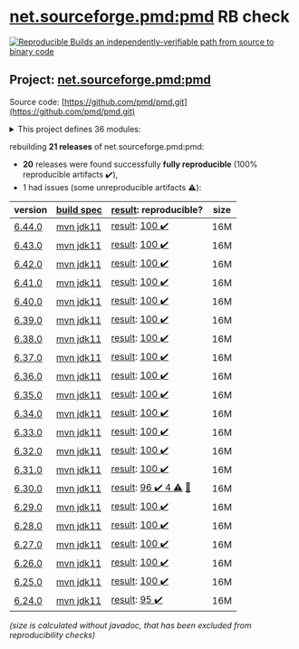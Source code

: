 [net.sourceforge.pmd:pmd](https://search.maven.org/artifact/net.sourceforge.pmd/pmd/) RB check
=======

[![Reproducible Builds](https://reproducible-builds.org/images/logos/rb.svg) an independently-verifiable path from source to binary code](https://reproducible-builds.org/)

## Project: [net.sourceforge.pmd:pmd](https://search.maven.org/artifact/net.sourceforge.pmd/pmd/)

Source code: [https://github.com/pmd/pmd.git](https://github.com/pmd/pmd.git)

<details><summary>This project defines 36 modules:</summary>

* [net.sourceforge.pmd:pmd](https://search.maven.org/artifact/net.sourceforge.pmd/pmd/)
* [net.sourceforge.pmd:pmd-apex](https://search.maven.org/artifact/net.sourceforge.pmd/pmd-apex/)
* [net.sourceforge.pmd:pmd-apex-jorje](https://search.maven.org/artifact/net.sourceforge.pmd/pmd-apex-jorje/)
* [net.sourceforge.pmd:pmd-core](https://search.maven.org/artifact/net.sourceforge.pmd/pmd-core/)
* [net.sourceforge.pmd:pmd-cpp](https://search.maven.org/artifact/net.sourceforge.pmd/pmd-cpp/)
* [net.sourceforge.pmd:pmd-cs](https://search.maven.org/artifact/net.sourceforge.pmd/pmd-cs/)
* [net.sourceforge.pmd:pmd-dart](https://search.maven.org/artifact/net.sourceforge.pmd/pmd-dart/)
* [net.sourceforge.pmd:pmd-dist](https://search.maven.org/artifact/net.sourceforge.pmd/pmd-dist/)
* [net.sourceforge.pmd:pmd-doc](https://search.maven.org/artifact/net.sourceforge.pmd/pmd-doc/)
* [net.sourceforge.pmd:pmd-fortran](https://search.maven.org/artifact/net.sourceforge.pmd/pmd-fortran/)
* [net.sourceforge.pmd:pmd-go](https://search.maven.org/artifact/net.sourceforge.pmd/pmd-go/)
* [net.sourceforge.pmd:pmd-groovy](https://search.maven.org/artifact/net.sourceforge.pmd/pmd-groovy/)
* [net.sourceforge.pmd:pmd-java](https://search.maven.org/artifact/net.sourceforge.pmd/pmd-java/)
* [net.sourceforge.pmd:pmd-java8](https://search.maven.org/artifact/net.sourceforge.pmd/pmd-java8/)
* [net.sourceforge.pmd:pmd-javascript](https://search.maven.org/artifact/net.sourceforge.pmd/pmd-javascript/)
* [net.sourceforge.pmd:pmd-jsp](https://search.maven.org/artifact/net.sourceforge.pmd/pmd-jsp/)
* [net.sourceforge.pmd:pmd-kotlin](https://search.maven.org/artifact/net.sourceforge.pmd/pmd-kotlin/)
* [net.sourceforge.pmd:pmd-lang-test](https://search.maven.org/artifact/net.sourceforge.pmd/pmd-lang-test/)
* [net.sourceforge.pmd:pmd-lua](https://search.maven.org/artifact/net.sourceforge.pmd/pmd-lua/)
* [net.sourceforge.pmd:pmd-matlab](https://search.maven.org/artifact/net.sourceforge.pmd/pmd-matlab/)
* [net.sourceforge.pmd:pmd-modelica](https://search.maven.org/artifact/net.sourceforge.pmd/pmd-modelica/)
* [net.sourceforge.pmd:pmd-objectivec](https://search.maven.org/artifact/net.sourceforge.pmd/pmd-objectivec/)
* [net.sourceforge.pmd:pmd-perl](https://search.maven.org/artifact/net.sourceforge.pmd/pmd-perl/)
* [net.sourceforge.pmd:pmd-php](https://search.maven.org/artifact/net.sourceforge.pmd/pmd-php/)
* [net.sourceforge.pmd:pmd-plsql](https://search.maven.org/artifact/net.sourceforge.pmd/pmd-plsql/)
* [net.sourceforge.pmd:pmd-python](https://search.maven.org/artifact/net.sourceforge.pmd/pmd-python/)
* [net.sourceforge.pmd:pmd-ruby](https://search.maven.org/artifact/net.sourceforge.pmd/pmd-ruby/)
* [net.sourceforge.pmd:pmd-scala](https://search.maven.org/artifact/net.sourceforge.pmd/pmd-scala/)
* [net.sourceforge.pmd:pmd-scala-common](https://search.maven.org/artifact/net.sourceforge.pmd/pmd-scala-common/)
* [net.sourceforge.pmd:pmd-scala_2.12](https://search.maven.org/artifact/net.sourceforge.pmd/pmd-scala_2.12/)
* [net.sourceforge.pmd:pmd-scala_2.13](https://search.maven.org/artifact/net.sourceforge.pmd/pmd-scala_2.13/)
* [net.sourceforge.pmd:pmd-swift](https://search.maven.org/artifact/net.sourceforge.pmd/pmd-swift/)
* [net.sourceforge.pmd:pmd-test](https://search.maven.org/artifact/net.sourceforge.pmd/pmd-test/)
* [net.sourceforge.pmd:pmd-visualforce](https://search.maven.org/artifact/net.sourceforge.pmd/pmd-visualforce/)
* [net.sourceforge.pmd:pmd-vm](https://search.maven.org/artifact/net.sourceforge.pmd/pmd-vm/)
* [net.sourceforge.pmd:pmd-xml](https://search.maven.org/artifact/net.sourceforge.pmd/pmd-xml/)
</details>

rebuilding **21 releases** of net.sourceforge.pmd:pmd:
- **20** releases were found successfully **fully reproducible** (100% reproducible artifacts :heavy_check_mark:),
- 1 had issues (some unreproducible artifacts :warning:):

| version | [build spec](/BUILDSPEC.md) | [result](https://reproducible-builds.org/docs/jvm/): reproducible? | size |
| -- | --------- | ------ | -- |
| [6.44.0](https://search.maven.org/artifact/net.sourceforge.pmd/pmd/6.44.0/pom) | [mvn jdk11](pmd-6.44.0.buildspec) | [result](pmd-6.44.0.buildinfo): [100 :heavy_check_mark: ](pmd-6.44.0.buildcompare) | 16M |
| [6.43.0](https://search.maven.org/artifact/net.sourceforge.pmd/pmd/6.43.0/pom) | [mvn jdk11](pmd-6.43.0.buildspec) | [result](pmd-6.43.0.buildinfo): [100 :heavy_check_mark: ](pmd-6.43.0.buildcompare) | 16M |
| [6.42.0](https://search.maven.org/artifact/net.sourceforge.pmd/pmd/6.42.0/pom) | [mvn jdk11](pmd-6.42.0.buildspec) | [result](pmd-6.42.0.buildinfo): [100 :heavy_check_mark: ](pmd-6.42.0.buildcompare) | 16M |
| [6.41.0](https://search.maven.org/artifact/net.sourceforge.pmd/pmd/6.41.0/pom) | [mvn jdk11](pmd-6.41.0.buildspec) | [result](pmd-6.41.0.buildinfo): [100 :heavy_check_mark: ](pmd-6.41.0.buildcompare) | 16M |
| [6.40.0](https://search.maven.org/artifact/net.sourceforge.pmd/pmd/6.40.0/pom) | [mvn jdk11](pmd-6.40.0.buildspec) | [result](pmd-6.40.0.buildinfo): [100 :heavy_check_mark: ](pmd-6.40.0.buildcompare) | 16M |
| [6.39.0](https://search.maven.org/artifact/net.sourceforge.pmd/pmd/6.39.0/pom) | [mvn jdk11](pmd-6.39.0.buildspec) | [result](pmd-6.39.0.buildinfo): [100 :heavy_check_mark: ](pmd-6.39.0.buildcompare) | 16M |
| [6.38.0](https://search.maven.org/artifact/net.sourceforge.pmd/pmd/6.38.0/pom) | [mvn jdk11](pmd-6.38.0.buildspec) | [result](pmd-6.38.0.buildinfo): [100 :heavy_check_mark: ](pmd-6.38.0.buildcompare) | 16M |
| [6.37.0](https://search.maven.org/artifact/net.sourceforge.pmd/pmd/6.37.0/pom) | [mvn jdk11](pmd-6.37.0.buildspec) | [result](pmd-6.37.0.buildinfo): [100 :heavy_check_mark: ](pmd-6.37.0.buildcompare) | 16M |
| [6.36.0](https://search.maven.org/artifact/net.sourceforge.pmd/pmd/6.36.0/pom) | [mvn jdk11](pmd-6.36.0.buildspec) | [result](pmd-6.36.0.buildinfo): [100 :heavy_check_mark: ](pmd-6.36.0.buildcompare) | 16M |
| [6.35.0](https://search.maven.org/artifact/net.sourceforge.pmd/pmd/6.35.0/pom) | [mvn jdk11](pmd-6.35.0.buildspec) | [result](pmd-6.35.0.buildinfo): [100 :heavy_check_mark: ](pmd-6.35.0.buildcompare) | 16M |
| [6.34.0](https://search.maven.org/artifact/net.sourceforge.pmd/pmd/6.34.0/pom) | [mvn jdk11](pmd-6.34.0.buildspec) | [result](pmd-6.34.0.buildinfo): [100 :heavy_check_mark: ](pmd-6.34.0.buildcompare) | 16M |
| [6.33.0](https://search.maven.org/artifact/net.sourceforge.pmd/pmd/6.33.0/pom) | [mvn jdk11](pmd-6.33.0.buildspec) | [result](pmd-6.33.0.buildinfo): [100 :heavy_check_mark: ](pmd-6.33.0.buildcompare) | 16M |
| [6.32.0](https://search.maven.org/artifact/net.sourceforge.pmd/pmd/6.32.0/pom) | [mvn jdk11](pmd-6.32.0.buildspec) | [result](pmd-6.32.0.buildinfo): [100 :heavy_check_mark: ](pmd-6.32.0.buildcompare) | 16M |
| [6.31.0](https://search.maven.org/artifact/net.sourceforge.pmd/pmd/6.31.0/pom) | [mvn jdk11](pmd-6.31.0.buildspec) | [result](pmd-6.31.0.buildinfo): [100 :heavy_check_mark: ](pmd-6.31.0.buildcompare) | 16M |
| [6.30.0](https://search.maven.org/artifact/net.sourceforge.pmd/pmd/6.30.0/pom) | [mvn jdk11](pmd-6.30.0.buildspec) | [result](pmd-scala_2.12-6.30.0.buildinfo): [96 :heavy_check_mark:  4 :warning:](pmd-scala_2.12-6.30.0.buildcompare) [:memo:](https://github.com/pmd/pmd/issues/2970) | 16M |
| [6.29.0](https://search.maven.org/artifact/net.sourceforge.pmd/pmd/6.29.0/pom) | [mvn jdk11](pmd-6.29.0.buildspec) | [result](pmd-scala_2.12-6.29.0.buildinfo): [100 :heavy_check_mark: ](pmd-scala_2.12-6.29.0.buildcompare) | 16M |
| [6.28.0](https://search.maven.org/artifact/net.sourceforge.pmd/pmd/6.28.0/pom) | [mvn jdk11](pmd-6.28.0.buildspec) | [result](pmd-scala_2.12-6.28.0.buildinfo): [100 :heavy_check_mark: ](pmd-scala_2.12-6.28.0.buildcompare) | 16M |
| [6.27.0](https://search.maven.org/artifact/net.sourceforge.pmd/pmd/6.27.0/pom) | [mvn jdk11](pmd-6.27.0.buildspec) | [result](pmd-scala_2.12-6.27.0.buildinfo): [100 :heavy_check_mark: ](pmd-scala_2.12-6.27.0.buildcompare) | 16M |
| [6.26.0](https://search.maven.org/artifact/net.sourceforge.pmd/pmd/6.26.0/pom) | [mvn jdk11](pmd-6.26.0.buildspec) | [result](pmd-doc-6.26.0.buildinfo): [100 :heavy_check_mark: ](pmd-doc-6.26.0.buildcompare) | 16M |
| [6.25.0](https://search.maven.org/artifact/net.sourceforge.pmd/pmd/6.25.0/pom) | [mvn jdk11](pmd-6.25.0.buildspec) | [result](pmd-doc-6.25.0.buildinfo): [100 :heavy_check_mark: ](pmd-doc-6.25.0.buildcompare) | 16M |
| [6.24.0](https://search.maven.org/artifact/net.sourceforge.pmd/pmd/6.24.0/pom) | [mvn jdk11](pmd-6.24.0.buildspec) | [result](pmd-doc-6.24.0.buildinfo): [95 :heavy_check_mark: ](pmd-doc-6.24.0.buildcompare) | 16M |

<i>(size is calculated without javadoc, that has been excluded from reproducibility checks)</i>
